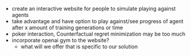 - create an interactive website for people to simulate playing against agents
- take advantage and have option to play against/see progress of agent after x amount of training generations or time
- poker interaction, Counterfactual regret minimization may be too much
- incorporate openai gym to the website?
    - what will we offer that is specific to our solution